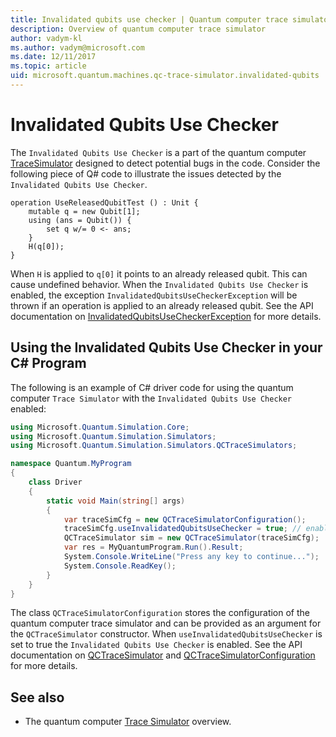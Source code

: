 ```yaml
---
title: Invalidated qubits use checker | Quantum computer trace simulator | Microsoft Docs 
description: Overview of quantum computer trace simulator 
author: vadym-kl
ms.author: vadym@microsoft.com 
ms.date: 12/11/2017
ms.topic: article
uid: microsoft.quantum.machines.qc-trace-simulator.invalidated-qubits
---
```


# Invalidated Qubits Use Checker

The `Invalidated Qubits Use Checker` is a part of the quantum computer [TraceSimulator](xref:microsoft.quantum.machines.qc-trace-simulator.intro) designed to detect potential bugs in the code. Consider the following piece of Q# code to illustrate the issues detected by the `Invalidated Qubits Use Checker`.

```qsharp
operation UseReleasedQubitTest () : Unit {
    mutable q = new Qubit[1];
    using (ans = Qubit()) {
        set q w/= 0 <- ans;
    }
    H(q[0]);
}
```

When `H` is applied to `q[0]` it points to an already released qubit. This can cause undefined behavior. When the `Invalidated Qubits Use Checker` is enabled, the exception `InvalidatedQubitsUseCheckerException` will be thrown if an operation is applied to an already released qubit. See the API documentation on [InvalidatedQubitsUseCheckerException](xref:Microsoft.Quantum.Simulation.Simulators.QCTraceSimulators.InvalidatedQubitsUseCheckerException) for more details.

## Using the Invalidated Qubits Use Checker in your C# Program

The following is an example of C# driver code for using the quantum computer `Trace
Simulator` with the `Invalidated Qubits Use Checker` enabled: 

```csharp
using Microsoft.Quantum.Simulation.Core;
using Microsoft.Quantum.Simulation.Simulators;
using Microsoft.Quantum.Simulation.Simulators.QCTraceSimulators;

namespace Quantum.MyProgram
{
    class Driver
    {
        static void Main(string[] args)
        {
            var traceSimCfg = new QCTraceSimulatorConfiguration();
            traceSimCfg.useInvalidatedQubitsUseChecker = true; // enables useInvalidatedQubitsUseChecker
            QCTraceSimulator sim = new QCTraceSimulator(traceSimCfg);
            var res = MyQuantumProgram.Run().Result;
            System.Console.WriteLine("Press any key to continue...");
            System.Console.ReadKey();
        }
    }
}
```

The class `QCTraceSimulatorConfiguration` stores the configuration of the quantum
computer trace simulator and can be provided as an argument for
the `QCTraceSimulator` constructor. When `useInvalidatedQubitsUseChecker` is set to true
the `Invalidated Qubits Use Checker` is enabled. See the API documentation on [QCTraceSimulator](xref:Microsoft.Quantum.Simulation.Simulators.QCTraceSimulators.QCTraceSimulator) and [QCTraceSimulatorConfiguration](xref:Microsoft.Quantum.Simulation.Simulators.QCTraceSimulators.QCTraceSimulatorConfiguration) for more details.

## See also ##

- The quantum computer [Trace Simulator](xref:microsoft.quantum.machines.qc-trace-simulator.intro) overview.
